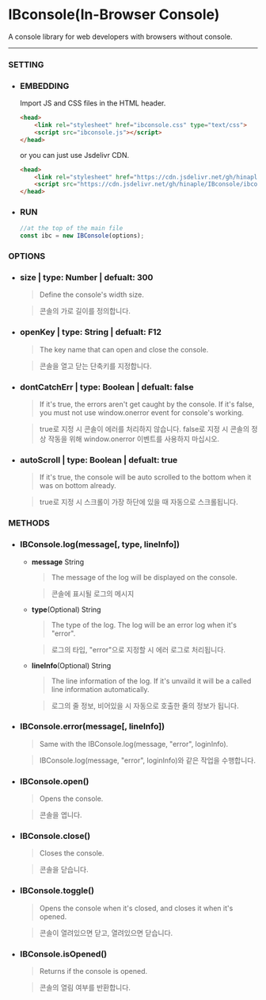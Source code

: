 # IBconsole(In-Browser Console)
A console library for web developers with browsers without console.
* * *
### **SETTING**
 * ### EMBEDDING
    Import JS and CSS files in the HTML header.
    ```html
    <head>
        <link rel="stylesheet" href="ibconsole.css" type="text/css">
        <script src="ibconsole.js"></script>
    </head>
    ```
    or you can just use Jsdelivr CDN.
    ```html
    <head>
        <link rel="stylesheet" href="https://cdn.jsdelivr.net/gh/hinaple/IBconsole/ibconsole.js" type="text/css">
        <script src="https://cdn.jsdelivr.net/gh/hinaple/IBconsole/ibconsole.css"></script>
    </head>
    ```
    
 * ### RUN
    ```js
    //at the top of the main file
    const ibc = new IBConsole(options);
    ```

### **OPTIONS**
* ### **size** | type: Number | defualt: 300     
    > Define the console's width size.
    
    > 콘솔의 가로 길이를 정의합니다.
* ### **openKey** | type: String | defualt: F12
    > The key name that can open and close the console.

    > 콘솔을 열고 닫는 단축키를 지정합니다.
* ### **dontCatchErr** | type: Boolean | defualt: false
    > If it's true, the errors aren't get caught by the console. If it's false, you must not use window.onerror event for console's working.

    > true로 지정 시 콘솔이 에러를 처리하지 않습니다. false로 지정 시 콘솔의 정상 작동을 위해 window.onerror 이벤트를 사용하지 마십시오.
* ### **autoScroll** | type: Boolean | defualt: true
    > If it's true, the console will be auto scrolled to the bottom when it was on bottom already.

    > true로 지정 시 스크롤이 가장 하단에 있을 때 자동으로 스크롤됩니다.

### **METHODS**

* ### IBConsole.**log(message[, type, lineInfo])**
    * **message** String
        > The message of the log will be displayed on the console.

        > 콘솔에 표시될 로그의 메시지
    * **type**(Optional) String
        > The type of the log. The log will be an error log when it's "error".

        > 로그의 타입, "error"으로 지정할 시 에러 로그로 처리됩니다.
    * **lineInfo**(Optional) String
        > The line information of the log. If it's unvaild it will be a called line information automatically.

        > 로그의 줄 정보, 비어있을 시 자동으로 호출한 줄의 정보가 됩니다.

* ### IBConsole.**error(message[, lineInfo])**
    > Same with the IBConsole.log(message, "error", loginInfo).

    >IBConsole.log(message, "error", loginInfo)와 같은 작업을 수행합니다.

* ### IBConsole.**open()**
    > Opens the console.

    > 콘솔을 엽니다.

* ### IBConsole.**close()**
    > Closes the console.

    > 콘솔을 닫습니다.

* ### IBConsole.**toggle()**
    > Opens the console when it's closed, and closes it when it's opened.

    > 콘솔이 열려있으면 닫고, 열려있으면 닫습니다.

* ### IBConsole.**isOpened()**
    > Returns if the console is opened.

    > 콘솔의 열림 여부를 반환합니다.
